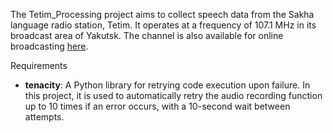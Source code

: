The Tetim_Processing project aims to collect speech data from the Sakha language radio station, Tetim. It operates at a frequency of 107.1 MHz in its broadcast area of Yakutsk. The channel is also available for online broadcasting [here](http://icecast-saha.cdnvideo.ru/saha).

Requirements
- **tenacity**: A Python library for retrying code execution upon failure. In this project, it is used to automatically retry the audio recording function up to 10 times if an error occurs, with a 10-second wait between attempts.
